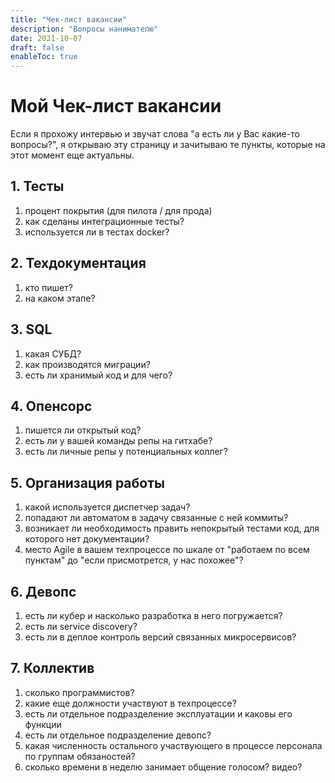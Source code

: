 ```yaml
---
title: "Чек-лист вакансии"
description: "Вопросы нанимателю"
date: 2021-10-07
draft: false
enableToc: true
---
```


# Мой Чек-лист вакансии

Если я прохожу интервью и звучат слова "а есть ли у Вас какие-то вопросы?", я открываю эту страницу и зачитываю те пункты, которые на этот момент еще актуальны.

## 1. Тесты

1. процент покрытия (для пилота / для прода)
2. как сделаны интеграционные тесты?
3. используется ли в тестах docker?

## 2. Техдокументация

1. кто пишет?
2. на каком этапе?

## 3. SQL

1. какая СУБД?
2. как производятся миграции?
3. есть ли хранимый код и для чего?

## 4. Опенсорс

1. пишется ли открытый код?
2. есть ли у вашей команды репы на гитхабе?
3. есть ли личные репы у потенциальных коллег?

## 5. Организация работы

1. какой используется диспетчер задач?
2. попадают ли автоматом в задачу связанные с ней коммиты?
3. возникает ли необходимость править непокрытый тестами код, для которого нет документации?
4. место Agile в вашем техпроцессе по шкале от "работаем по всем пунктам" до "если присмотрется, у нас похожее"?

## 6. Девопс

1. есть ли кубер и насколько разработка в него погружается?
2. есть ли service discovery?
3. есть ли в деплое контроль версий связанных микросервисов?

## 7. Коллектив

1. сколько программистов?
2. какие еще должности участвуют в техпроцессе?
3. есть ли отдельное подразделение эксплуатации и каковы его функции
4. есть ли отдельное подразделение девопс?
5. какая численность остального участвующего в процессе персонала по группам обязаностей?
6. сколько времени в неделю занимает общение голосом? видео?
